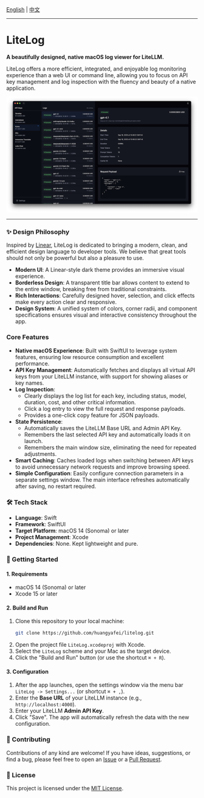 [English](README.md) | [中文](README_zh.md)

---

# LiteLog

**A beautifully designed, native macOS log viewer for LiteLLM.**

LiteLog offers a more efficient, integrated, and enjoyable log monitoring experience than a web UI or command line, allowing you to focus on API key management and log inspection with the fluency and beauty of a native application.

![LiteLog Screenshot](assets/screenshot.png)

---

### ✨ Design Philosophy

Inspired by [Linear](https://linear.app), LiteLog is dedicated to bringing a modern, clean, and efficient design language to developer tools. We believe that great tools should not only be powerful but also a pleasure to use.

- **Modern UI**: A Linear-style dark theme provides an immersive visual experience.
- **Borderless Design**: A transparent title bar allows content to extend to the entire window, breaking free from traditional constraints.
- **Rich Interactions**: Carefully designed hover, selection, and click effects make every action clear and responsive.
- **Design System**: A unified system of colors, corner radii, and component specifications ensures visual and interactive consistency throughout the app.

### Core Features

- **Native macOS Experience**: Built with SwiftUI to leverage system features, ensuring low resource consumption and excellent performance.
- **API Key Management**: Automatically fetches and displays all virtual API keys from your LiteLLM instance, with support for showing aliases or key names.
- **Log Inspection**:
    - Clearly displays the log list for each key, including status, model, duration, cost, and other critical information.
    - Click a log entry to view the full request and response payloads.
    - Provides a one-click copy feature for JSON payloads.
- **State Persistence**:
    - Automatically saves the LiteLLM Base URL and Admin API Key.
    - Remembers the last selected API key and automatically loads it on launch.
    - Remembers the main window size, eliminating the need for repeated adjustments.
- **Smart Caching**: Caches loaded logs when switching between API keys to avoid unnecessary network requests and improve browsing speed.
- **Simple Configuration**: Easily configure connection parameters in a separate settings window. The main interface refreshes automatically after saving, no restart required.

### 🛠️ Tech Stack

- **Language**: Swift
- **Framework**: SwiftUI
- **Target Platform**: macOS 14 (Sonoma) or later
- **Project Management**: Xcode
- **Dependencies**: None. Kept lightweight and pure.

### 🚀 Getting Started

#### 1. Requirements
- macOS 14 (Sonoma) or later
- Xcode 15 or later

#### 2. Build and Run
1. Clone this repository to your local machine:
   ```bash
   git clone https://github.com/huangyafei/litelog.git
   ```
2. Open the project file `LiteLog.xcodeproj` with Xcode.
3. Select the `LiteLog` scheme and your Mac as the target device.
4. Click the "Build and Run" button (or use the shortcut `⌘ + R`).

#### 3. Configuration
1. After the app launches, open the settings window via the menu bar `LiteLog -> Settings...` (or shortcut `⌘ + ,`).
2. Enter the **Base URL** of your LiteLLM instance (e.g., `http://localhost:4000`).
3. Enter your LiteLLM **Admin API Key**.
4. Click "Save". The app will automatically refresh the data with the new configuration.

### 🤝 Contributing

Contributions of any kind are welcome! If you have ideas, suggestions, or find a bug, please feel free to open an [Issue](https://github.com/huangyafei/litelog/issues) or a [Pull Request](https://github.com/huangyafei/litelog/pulls).

### 📄 License

This project is licensed under the [MIT License](LICENSE).